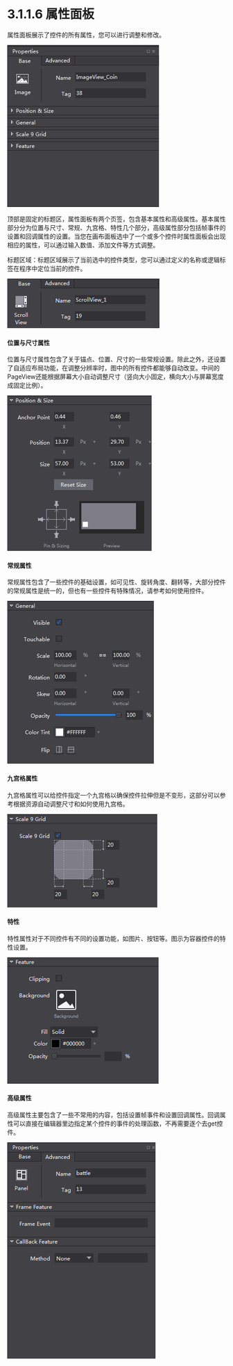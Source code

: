# 3.1.1.6 属性面板


属性面板展示了控件的所有属性，您可以进行调整和修改。

![Image](res/property.jpg)

顶部是固定的标题区，属性面板有两个页签，包含基本属性和高级属性。基本属性部分分为位置与尺寸、常规、九宫格、特性几个部分，高级属性部分包括帧事件的设置和回调属性的设置。当您在画布面板选中了一个或多个控件时属性面板会出现相应的属性，可以通过输入数值、添加文件等方式调整。

标题区域：标题区域展示了当前选中的控件类型，您可以通过定义的名称或逻辑标签在程序中定位当前的控件。

![Image](res/image020.png)

#### 位置与尺寸属性

位置与尺寸属性包含了关于锚点、位置、尺寸的一些常规设置。除此之外，还设置了自适应布局功能，在调整分辨率时，图中的所有控件都能够自动改变。中间的PageView还能根据屏幕大小自动调整尺寸（竖向大小固定，横向大小与屏幕宽度成固定比例）。 

![Image](res/p&s.jpg)


#### 常规属性

常规属性包含了一些控件的基础设置，如可见性、旋转角度、翻转等，大部分控件的常规属性是统一的，但也有一些控件有特殊情况，请参考如何使用控件。

![Image](res/general.jpg)

#### 九宫格属性

九宫格属性可以给控件指定一个九宫格以确保控件拉伸但是不变形，这部分可以参考根据资源自动调整尺寸和如何使用九宫格。

![Image](res/9.png)

#### 特性

特性属性对于不同控件有不同的设置功能，如图片、按钮等。图示为容器控件的特性设置。

![Image](res/feature.png)

#### 高级属性

高级属性主要包含了一些不常用的内容，包括设置帧事件和设置回调属性。回调属性可以直接在编辑器里边指定某个控件的事件的处理函数，不再需要逐个去get控件。

![Image](res/advanced.png)